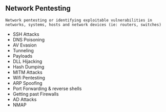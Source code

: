 ## Network Pentesting
```
Network pentesting or identifying exploitable vulnerabilities in networks, systems, hosts and network devices (ie: routers, switches)
```

- SSH Attacks
- DNS Poisoning
- AV Evasion
- Tunneling
- Payloads
- DLL Hijacking
- Hash Dumping
- MITM Attacks
- Wifi Pentesting
- ARP Spoofing
- Port Forwarding & reverse shells
- Getting past Firewalls
- AD Attacks
- NMAP